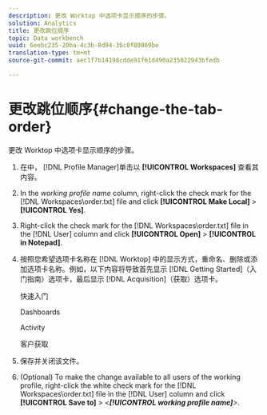 ```yaml
---
description: 更改 Worktop 中选项卡显示顺序的步骤。
solution: Analytics
title: 更改跳位顺序
topic: Data workbench
uuid: 6eebc235-20ba-4c3b-8d94-36c0f80869be
translation-type: tm+mt
source-git-commit: aec1f7b14198cdde91f61d490a235022943bfedb

---
```



# 更改跳位顺序{#change-the-tab-order}

更改 Worktop 中选项卡显示顺序的步骤。

1. 在中， [!DNL Profile Manager]单击以 **[!UICONTROL Workspaces]** 查看其内容。
1. In the *working profile name* column, right-click the check mark for the [!DNL Workspaces\order.txt] file and click **[!UICONTROL Make Local]** > **[!UICONTROL Yes]**.
1. Right-click the check mark for the [!DNL Workspaces\order.txt] file in the [!DNL User] column and click **[!UICONTROL Open]** > **[!UICONTROL in Notepad]**.
1. 按照您希望选项卡名称在 [!DNL Worktop] 中的显示方式，重命名、删除或添加选项卡名称。例如，以下内容将导致首先显示 [!DNL Getting Started]（入门指南）选项卡，最后显示 [!DNL Acquisition]（获取）选项卡。

   快速入门

   Dashboards

   Activity

   客户获取

1. 保存并关闭该文件。
1. (Optional) To make the change available to all users of the working profile, right-click the white check mark for the [!DNL Workspaces\order.txt] file in the [!DNL User] column and click **[!UICONTROL Save to]** > *&lt;**[!UICONTROL working profile name]**>*.
